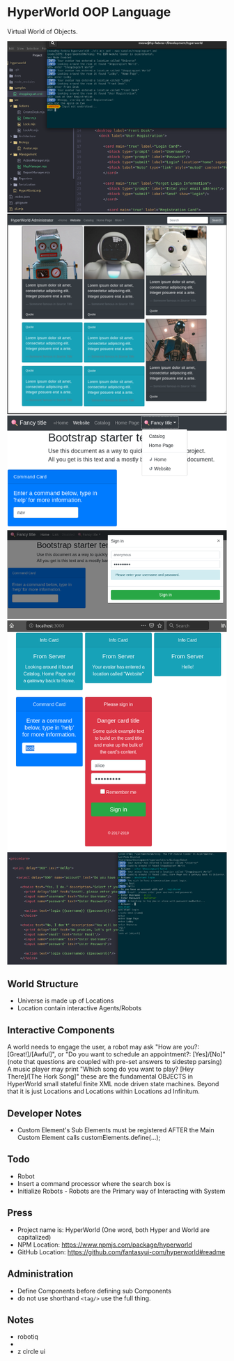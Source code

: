 # HyperWorld OOP Language
Virtual World of Objects.

![screenshot](screenshot.png)
![screenshot-robots](screenshot-robots.png)
![screenshot-command](screenshot-command.png)
![screenshot-login](screenshot-login.png)
![screenshot-browser](screenshot-browser.png)
![screenshot-conversation](screenshot-conversation.png)

## World Structure
- Universe is made up of Locations
- Location contain interactive Agents/Robots

## Interactive Components

A world needs to engage the user, a robot may ask "How are you?: [Great!]/[Awful]", or "Do you want to schedule an appointment?: [Yes]/[No]"
(note that questions are coupled with pre-set answers to sidestep parsing)
A music player may print "Which song do you want to play? [Hey There]/[The Hork Song]" these are the fundamental OBJECTS in HyperWorld small
stateful finite XML node driven state machines. Beyond that it is just Locations and Locations within Locations ad Infinitum.

## Developer Notes
- Custom Element's Sub Elements must be registered AFTER the Main Custom Element calls customElements.define(...);

## Todo
- Robot
- Insert a command processor where the search box is
- Initialize Robots - Robots are the Primary way of Interacting with System

## Press
- Project name is: HyperWorld (One word, both Hyper and World are capitalized)
- NPM Location: https://www.npmjs.com/package/hyperworld
- GitHub Location: https://github.com/fantasyui-com/hyperworld#readme

## Administration
- Define Components before defining sub Components
- do not use shorthand ```<tag/>``` use the full thing.

## Notes

- robotiq
- <script src="https://unpkg.com/lit-html/lit-html.js"></script>
- z circle ui
